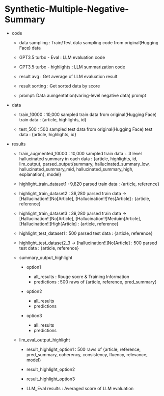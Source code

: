 # Synthetic-Multiple-Negative-Summary

<File Description>

- code
	- data sampling
		: Train/Test data sampling code from original(Hugging Face) data
	
	- GPT3.5 turbo - Eval
		: LLM evaluation code

	- GPT3.5 turbo - highlights
		: LLM summarization code

	- result avg
		: Get average of LLM evaluation result

	- result sorting
		: Get sorted data by score

	- prompt: Data aumgentation(varing-level negative data) prompt

- data
	- train_10000
		: 10,000 sampled train data from original(Hugging Face) train data
		: {article, highlights, id}

	- test_500
		: 500 sampled test data from original(Hugging Face) test data
		: {article, highlights, id}

- results
	- train_augmented_10000
		: 10,000 sampled train data + 3 level hallucinated summary in each data
		: {article, highlights, id, llm_output, parsed_output{summary, hallucinated_summary_low, hallucinated_summary_mid, hallucinated_summary_high, explanation}, model}
	
	- highlight_train_dataset1
		: 9,820 parsed train data
		: {article, reference}

	- highlight_train_dataset2
		: 39,280 parsed train data -> [Hallucination!!]No[Article], [Hallucination!!]Yes[Article]
		: {article, reference}

	- highlight_train_dataset3
		: 39,280 parsed train data -> [Hallucination!!]No[Article], [Hallucination!!]Meduim[Article], [Hallucination!!]High[Article]
		: {article, reference}

	- highlight_test_dataset1
		: 500 parsed test data
		: {article, reference}

	- highlight_test_dataset2_3 ->  [hallucination!!]No[Article]
		: 500 parsed test data
		: {article, reference}

	- summary_output_highlight
		- option1
			- all_results
				: Rouge socre & Training Information
			- predictions
				: 500 raws of {article, reference, pred_summary}

		- option2
			- all_results
			- predictions

		- option3
			- all_results
			- predictions

	- llm_eval_output_highlight
		- result_highlight_option1
			: 500 raws of {article, reference, pred_summary, coherency, consistency, fluency, relevance, model}

		- result_highlight_option2

		- result_highlight_option3

		- LLM_Eval results
			: Averaged score of LLM evaluation





